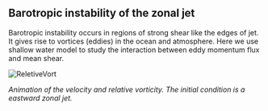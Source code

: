 ## Barotropic instability of the zonal jet 

Barotropic instability occurs in regions of strong shear like the edges of jet. It gives rise to vortices (eddies) in the ocean and atmosphere. Here we use shallow water model to study the interaction between eddy momentum flux and mean shear.


![ReletiveVort](https://github.com/LuluTex/MPO624-2020/blob/master/Course_Modules_Topics_Notebooks/2020%20students%20modeling%20assignment/BT_zonal_jet/evolve.gif)

*Animation of the velocity and relative vorticity. The initial condition is a eastward zonal jet.*







